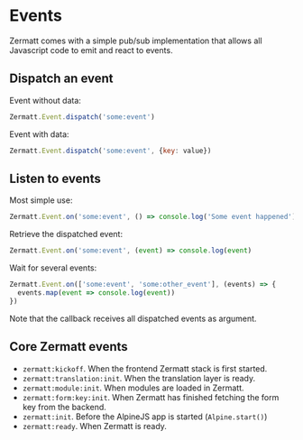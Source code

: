 # Events

Zermatt comes with a simple pub/sub implementation that allows all Javascript code to emit and react to events.

## Dispatch an event

Event without data:

```js
Zermatt.Event.dispatch('some:event')
```

Event with data:

```js
Zermatt.Event.dispatch('some:event', {key: value})
```

## Listen to events

Most simple use:

```js
Zermatt.Event.on('some:event', () => console.log('Some event happened')
```

Retrieve the dispatched event:

```js
Zermatt.Event.on('some:event', (event) => console.log(event)
```

Wait for several events:

```js
Zermatt.Event.on(['some:event', 'some:other_event'], (events) => {
  events.map(event => console.log(event))
})
```

Note that the callback receives all dispatched events as argument.

## Core Zermatt events

- `zermatt:kickoff`. When the frontend Zermatt stack is first started.
- `zermatt:translation:init`. When the translation layer is ready.
- `zermatt:module:init`. When modules are loaded in Zermatt.
- `zermatt:form:key:init`. When Zermatt has finished fetching the form key from the backend.
- `zermatt:init`. Before the AlpineJS app is started (`Alpine.start()`)
- `zermatt:ready`. When Zermatt is ready.
